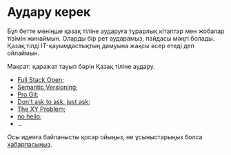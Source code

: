 # Аудару керек

Бұл бетте меніңше қазақ тіліне аударуға тұрарлық кітаптар мен жобалар тізімін жинаймын. Оларды бір рет аударамыз, пайдасы мәңгі болады. Қазақ тілді IT-қауымдастықтың дамуына жақсы әсер етеді деп ойлаймын.

Мақсат: қаражат тауып бәрін Қазақ тіліне аудару.

- [Full Stack Open](https://fullstackopen.com/);
- [Semantic Versioning](https://semver.org/);
- [Pro Git](https://git-scm.com/book/en/v2);
- [Don't ask to ask, just ask](https://dontasktoask.com/);
- [The XY Problem](https://xyproblem.info/);
- [no hello](https://nohello.net/en/);
- ...

Осы идеяға байланысты қосар ойыңыз, не ұсыныстарыңыз болса [хабарласыңыз](/contacts).
